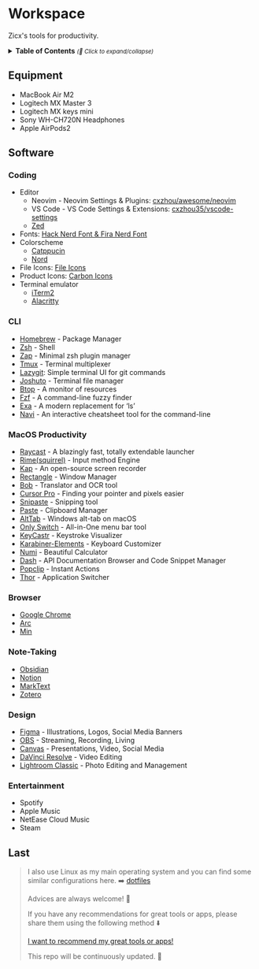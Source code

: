 # Workspace

Zicx's tools for productivity.

<details>
  <summary>
    <strong>Table of Contents</strong>
    <small><i>(🔎 Click to expand/collapse)</i></small>
  </summary>

<!--toc:start-->
- [Equipment](#equipment)
- [Software](#software)
    - [Coding](#coding)
    - [CLI](#cli)
    - [macOS Productivity](#macos-productivity)
    - [Browser](#browser)
    - [Note-Taking](#note-taking)
    - [Design](#design)
    - [Entertainment](#entertainment)
<!--toc:end-->

</details>


## Equipment

- MacBook Air M2
- Logitech MX Master 3
- Logitech MX keys mini
- Sony WH-CH720N Headphones
- Apple AirPods2


## Software

### Coding

- Editor
  - Neovim - Neovim Settings & Plugins: [cxzhou/awesome/neovim](https://github.com/cxzhou35/Awesome-neovim)
  - VS Code - VS Code Settings & Extensions: [cxzhou35/vscode-settings](https://github.com/cxzhou35/vscode-settings)
  - [Zed](https://zed.dev/)
- Fonts: [Hack Nerd Font & Fira Nerd Font](https://www.nerdfonts.com/font-downloads)
- Colorscheme
  - [Catppucin](https://github.com/catppuccin/catppuccin)
  - [Nord](https://www.nordtheme.com/)
- File Icons: [File Icons](https://marketplace.visualstudio.com/items?itemName=file-icons.file-icons)
- Product Icons: [Carbon Icons](https://github.com/antfu/vscode-icons-carbon)
- Terminal emulator
  - [iTerm2](https://iterm2.com/)
  - [Alacritty](https://alacritty.org/)


### CLI

- [Homebrew](https://brew.sh/) - Package Manager
- [Zsh](https://zsh.org/) - Shell
- [Zap](https://www.zapzsh.org/) - Minimal zsh plugin manager
- [Tmux](https://github.com/tmux/tmux) - Terminal multiplexer
- [Lazygit](https://github.com/jesseduffield/lazygit): Simple terminal UI for git commands
- [Joshuto](https://github.com/kamiyaa/joshuto) - Terminal file manager
- [Btop](https://github.com/aristocratos/btop) - A monitor of resources
- [Fzf](https://github.com/junegunn/fzf) - A command-line fuzzy finder
- [Exa](https://github.com/ogham/exa) - A modern replacement for ‘ls’
- [Navi](https://github.com/denisidoro/navi) - An interactive cheatsheet tool for the command-line


### MacOS Productivity

- [Raycast](https://raycast.com) - A blazingly fast, totally extendable launcher
- [Rime(squirrel)](https://github.com/rime/squirrel) - Input method Engine
- [Kap](https://getkap.co/) - An open-source screen recorder
- [Rectangle](https://rectangleapp.com/) - Window Manager
- [Bob](https://bobtranslate.com/) - Translator and OCR tool
- [Cursor Pro](https://apps.apple.com/us/app/cursor-pro/id1447043133?mt=12) - Finding your pointer and pixels easier
- [Snipaste](https://www.snipaste.com/) - Snipping tool
- [Paste](https://pasteapp.io/) - Clipboard Manager
- [AltTab](https://alt-tab-macos.netlify.app/) - Windows alt-tab on macOS
- [Only Switch](https://github.com/jacklandrin/OnlySwitch) - All-in-One menu bar tool
- [KeyCastr](https://github.com/keycastr/keycastr) - Keystroke Visualizer
- [Karabiner-Elements](https://karabiner-elements.pqrs.org/) - Keyboard Customizer
- [Numi](https://numi.app/) - Beautiful Calculator
- [Dash](https://kapeli.com/dash) - API Documentation Browser and Code Snippet Manager
- [Popclip](https://pilotmoon.com/popclip/) - Instant Actions
- [Thor](https://github.com/gbammc/Thor) - Application Switcher

### Browser

- [Google Chrome](https://www.google.com/intl/en/chrome/)
- [Arc](https://arc.net/)
- [Min](https://minbrowser.org/)


### Note-Taking

- [Obsidian](https://obsidian.md/)
- [Notion](https://www.notion.so/)
- [MarkText](https://github.com/marktext/marktext)
- [Zotero](https://www.zotero.org/)


### Design

- [Figma](https://www.figma.com/) - Illustrations, Logos, Social Media Banners
- [OBS](https://obsproject.com/) - Streaming, Recording, Living
- [Canvas](https://www.canva.com/) - Presentations, Video, Social Media
- [DaVinci Resolve](https://www.blackmagicdesign.com/products/davinciresolve) - Video Editing
- [Lightroom Classic](https://www.adobe.com/products/photoshop-lightroom-classic.html) - Photo Editing and Management


### Entertainment

- Spotify
- Apple Music
- NetEase Cloud Music
- Steam

## Last

> I also use Linux as my main operating system and you can find some similar configurations here. ➡️  [dotfiles](https://github.com/cxzhou35/Awesome-dotfiles)
>
> Advices are always welcome! 🙏
>
> If you have any recommendations for great tools or apps, please share them using the following method ⬇️
>
>[I want to recommend my great tools or apps!](https://github.com/cxzhou35/workspace/issues/1)
>
> This repo will be continuously updated. 🥳
